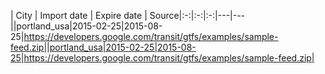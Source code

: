 | City  | Import date | Expire date | Source|:-:|:-:|:-:|---|---||portland_usa|2015-02-25|2015-08-25|https://developers.google.com/transit/gtfs/examples/sample-feed.zip||portland_usa|2015-02-25|2015-08-25|https://developers.google.com/transit/gtfs/examples/sample-feed.zip|